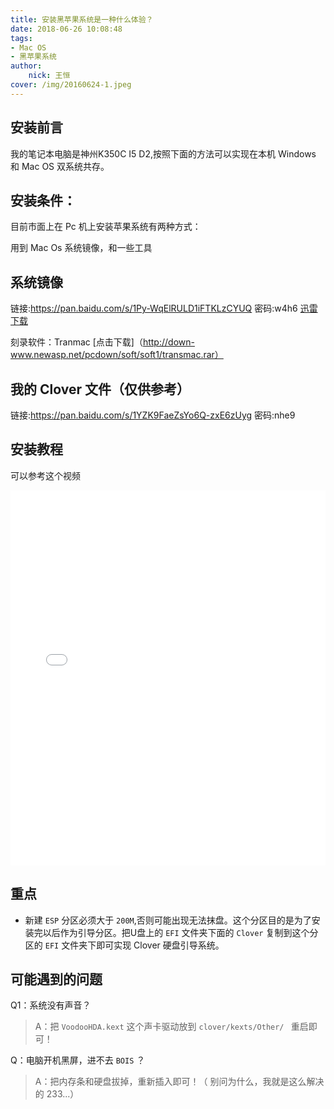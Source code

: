 ```yaml
---
title: 安装黑苹果系统是一种什么体验？
date: 2018-06-26 10:08:48
tags:
- Mac OS
- 黑苹果系统
author:
	nick: 王恒	
cover: /img/20160624-1.jpeg
---
```


## 安装前言

我的笔记本电脑是神州K350C I5 D2,按照下面的方法可以实现在本机 Windows 和 Mac OS 双系统共存。
<!-- more -->
## 安装条件：

目前市面上在 Pc 机上安装苹果系统有两种方式：


用到 Mac Os 系统镜像，和一些工具

## 系统镜像
链接:https://pan.baidu.com/s/1Py-WqElRULD1iFTKLzCYUQ 密码:w4h6
[迅雷下载](thunder://QUFodHRwczovL21pcnJvcnMuZHRvcHMuY2MvaXNvL01BQyBPUy+62rn70KGx+C9tYWNPUyBIaWdoIFNpZXJyYSAxMC4xMy41KDE3Rjc3KSBJbnN0YWxsZXIgd2l0aCBDbG92ZXIgNDUxMi5kbWdaWg=)

刻录软件：Tranmac [点击下载]（http://down-www.newasp.net/pcdown/soft/soft1/transmac.rar）

## 我的 Clover 文件（仅供参考）
链接:https://pan.baidu.com/s/1YZK9FaeZsYo6Q-zxE6zUyg  密码:nhe9

## 安装教程

可以参考这个视频

<iframe src="//player.bilibili.com/player.html?aid=23052183&cid=38606842&page=1" scrolling="no" border="0" frameborder="no" framespacing="0" style="width: 100%; height: 600px;"></iframe>

## 重点
- 新建 `ESP` 分区必须大于 `200M`,否则可能出现无法抹盘。这个分区目的是为了安装完以后作为引导分区。把U盘上的 `EFI` 文件夹下面的 `Clover` 复制到这个分区的 `EFI` 文件夹下即可实现 Clover 硬盘引导系统。


## 可能遇到的问题

Q1：系统没有声音？
> A：把 `VoodooHDA.kext` 这个声卡驱动放到 `clover/kexts/Other/ ` 重启即可！

Q：电脑开机黑屏，进不去 `BOIS` ？
> A：把内存条和硬盘拔掉，重新插入即可！（ 别问为什么，我就是这么解决的 233...）



